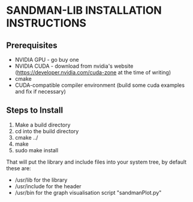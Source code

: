 # SANDMAN-LIB INSTALLATION INSTRUCTIONS

## Prerequisites

* NVIDIA GPU - go buy one
* NVIDIA CUDA - download from nvidia's website
  (https://developer.nvidia.com/cuda-zone at the time of writing)
* cmake
* CUDA-compatible compiler environment (build some cuda examples and
  fix if necessary)

## Steps to Install

1. Make a build directory
2. cd into the build directory
3. cmake ../
4. make
5. sudo make install

That will put the library and include files into your system tree, by
default these are:

* /usr/lib for the library
* /usr/include for the header
* /usr/bin for the graph visualisation script "sandmanPlot.py"

